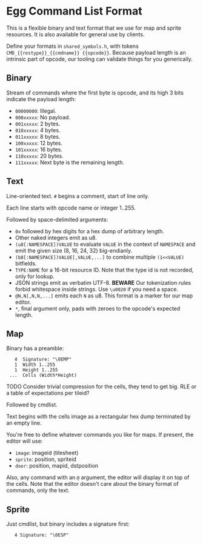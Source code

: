 # Egg Command List Format

This is a flexible binary and text format that we use for map and sprite resources.
It is also available for general use by clients.

Define your formats in `shared_symbols.h`, with tokens `CMD_{{restype}}_{{cmdname}} {{opcode}}`.
Because payload length is an intrinsic part of opcode, our tooling can validate things for you generically.

## Binary

Stream of commands where the first byte is opcode, and its high 3 bits indicate the payload length:
- `00000000`: Illegal.
- `000xxxxx`: No payload.
- `001xxxxx`: 2 bytes.
- `010xxxxx`: 4 bytes.
- `011xxxxx`: 8 bytes.
- `100xxxxx`: 12 bytes.
- `101xxxxx`: 16 bytes.
- `110xxxxx`: 20 bytes.
- `111xxxxx`: Next byte is the remaining length.

## Text

Line-oriented text.
`#` begins a comment, start of line only.

Each line starts with opcode name or integer 1..255.

Followed by space-delimited arguments:
- `0x` followed by hex digits for a hex dump of arbitrary length.
- Other naked integers emit as u8.
- `(u8[:NAMESPACE])VALUE` to evaluate `VALUE` in the context of `NAMESPACE` and emit the given size (8, 16, 24, 32) big-endianly.
- `(b8[:NAMESPACE])VALUE[,VALUE,...]` to combine multiple `(1<<VALUE)` bitfields.
- `TYPE:NAME` for a 16-bit resource ID. Note that the type id is not recorded, only for lookup.
- JSON strings emit as verbatim UTF-8. **BEWARE** Our tokenization rules forbid whitespace inside strings. Use `\u0020` if you need a space.
- `@N,N[,N,N,...]` emits each `N` as u8. This format is a marker for our map editor.
- `*`, final argument only, pads with zeroes to the opcode's expected length.

## Map

Binary has a preamble:
```
   4  Signature: "\0EMP"
   1  Width 1..255
   1  Height 1..255
 ...  Cells (Width*Height)
```

TODO Consider trivial compression for the cells, they tend to get big. RLE or a table of expectations per tileid?

Followed by cmdlist.

Text begins with the cells image as a rectangular hex dump terminated by an empty line.

You're free to define whatever commands you like for maps.
If present, the editor will use:
- `image`: imageid (tilesheet)
- `sprite`: position, spriteid
- `door`: position, mapid, dstposition

Also, any command with an `@` argument, the editor will display it on top of the cells.
Note that the editor doesn't care about the binary format of commands, only the text.

## Sprite

Just cmdlist, but binary includes a signature first:
```
   4 Signature: "\0ESP"
```
